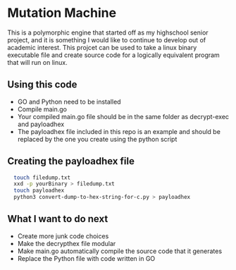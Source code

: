 # Mutation Machine

This is a polymorphic engine that started off as my highschool senior project, and it is something I would like to continue to develop out of academic interest. This projcet can be used to take a linux binary executable file and create source code for a logically equivalent program that will run on linux.
## Using this code

- GO and Python need to be installed
- Compile main.go
- Your compiled main.go file should be in the same folder as decrypt-exec and payloadhex
- The payloadhex file included in this repo is an example and should be replaced by the one you create using the python script


## Creating the payloadhex file
```bash
  touch filedump.txt
  xxd -p yourBinary > filedump.txt
  touch payloadhex
  python3 convert-dump-to-hex-string-for-c.py > payloadhex
```


## What I want to do next

- Create more junk code choices
- Make the decrypthex file modular
- Make main.go automatically compile the source code that it generates 
- Replace the Python file with code written in GO

